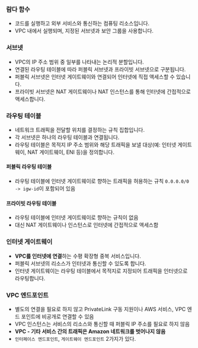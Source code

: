 ### 람다 함수
- 코드를 실행하고 외부 서비스와 통신하는 컴퓨팅 리소스입니다.
- VPC 내에서 실행되며, 지정된 서브넷과 보안 그룹을 사용합니다.
### 서브넷
- VPC의 IP 주소 범위 중 일부를 나타내는 논리적 분할입니다.
- 연결된 라우팅 테이블에 따라 퍼블릭 서브넷과 프라이빗 서브넷으로 구분됩니다. 
- 퍼블릭 서브넷은 인터넷 게이트웨이와 연결되어 인터넷에 직접 액세스할 수 있습니다.
- 프라이빗 서브넷은 NAT 게이트웨이나 NAT 인스턴스를 통해 인터넷에 간접적으로 액세스합니다.
###  라우팅 테이블
- 네트워크 트래픽을 전달할 위치를 결정하는 규칙 집합입니다.
- 각 서브넷은 하나의 라우팅 테이블과 연결됩니다.
- 라우팅 테이블은 목적지 IP 주소 범위와 해당 트래픽을 보낼 대상(예: 인터넷 게이트웨이, NAT 게이트웨이, ENI 등)을 정의합니다.

#### 퍼블릭 라우팅 테이블
- 라우팅 테이블에 인터넷 게이트웨이로 향하는 트래픽을 허용하는 규칙 `0.0.0.0/0 -> igw-id`이 포함되어 있음

#### 프라이빗 라우팅 테이블
- 라우팅 테이블에 인터넷 게이트웨이로 향하는 규칙이 없음
- 대신 NAT 게이트웨이나 인스턴스로 인터넷에 간접적으로 액세스함

###  인터넷 게이트웨이
- **VPC를 인터넷에 연결**하는 수평 확장형 중복 서비스입니다.
- 퍼블릭 서브넷의 리소스가 인터넷과 통신할 수 있도록 합니다.
- 인터넷 게이트웨이는 라우팅 테이블에서 목적지로 지정되어 트래픽을 인터넷으로 라우팅합니다.

### VPC 엔드포인트
- 별도의 연결을 필요로 하지 않고 PrivateLink 구동 지원이나 AWS 서비스, VPC 엔드 포인트에 비공개로 연결할 수 있음
- VPC 인스턴스는 서비스의 리소스와 통신할 때 퍼블릭 IP 주소를 필요로 하지 않음
- **VPC - 기타 서비스 간의 트래픽은 Amazon 네트워크를 벗어나지 않음**
- `인터페이스 엔드포인트`, `게이트웨이 엔드포인트` 2가지가 있다.
